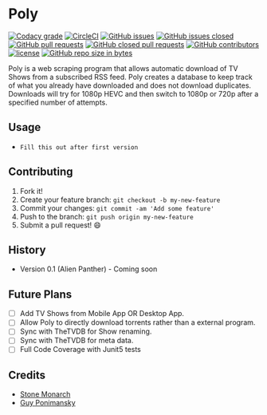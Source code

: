 # Poly
[![Codacy grade](https://img.shields.io/codacy/grade/0330000d284043f19a126cada035d410.svg?style=flat-square)](https://www.codacy.com/app/ponimansky.guy/Poly?utm_source=github.com&amp;utm_medium=referral&amp;utm_content=Voidustries/Poly&amp;utm_campaign=Badge_Grade)
[![CircleCI](https://img.shields.io/circleci/project/github/Voidustries/Poly.svg?style=flat-square)](https://circleci.com/gh/Voidustries/Poly/tree/Gradle-Migration-For-CI)
[![GitHub issues](https://img.shields.io/github/issues-raw/voidustries/poly.svg?style=flat-square)](https://github.com/Voidustries/Poly/issues)
[![GitHub issues closed](https://img.shields.io/github/issues-closed-raw/voidustries/poly.svg?style=flat-square)](https://github.com/Voidustries/Poly/issues)
[![GitHub pull requests](https://img.shields.io/github/issues-pr-raw/voidustries/poly.svg?style=flat-square)](https://github.com/Voidustries/Poly/pulls)
[![GitHub closed pull requests](https://img.shields.io/github/issues-pr-closed-raw/voidustries/poly.svg?style=flat-square)](https://github.com/Voidustries/Poly/pulls)
[![GitHub contributors](https://img.shields.io/github/contributors/voidustries/poly.svg?style=flat-square)](https://github.com/Voidustries/Poly/graphs/contributors)
[![license](https://img.shields.io/github/license/voidustries/poly.svg?style=flat-square)](https://github.com/Voidustries/Poly/blob/master/LICENSE)
[![GitHub repo size in bytes](https://img.shields.io/github/repo-size/voidustries/poly.svg?style=flat-square)](https://github.com/Voidustries/Poly)

Poly is a web scraping program that allows automatic download of TV Shows from a
subscribed RSS feed. Poly creates a database to keep track of what you already
have downloaded and does not download duplicates. Downloads will try for 1080p
HEVC and then switch to 1080p or 720p after a specified number of attempts.

## Usage

* `Fill this out after first version`

## Contributing

1. Fork it!
2. Create your feature branch: `git checkout -b my-new-feature`
3. Commit your changes: `git commit -am 'Add some feature'`
4. Push to the branch: `git push origin my-new-feature`
5. Submit a pull request! :smile:

## History

* Version 0.1 (Alien Panther) - Coming soon

## Future Plans

- [ ] Add TV Shows from Mobile App OR Desktop App.
- [ ] Allow Poly to directly download torrents rather than a external program.
- [ ] Sync with TheTVDB for Show renaming.
- [ ] Sync with TheTVDB for meta data.
- [ ] Full Code Coverage with Junit5 tests

## Credits

* [Stone Monarch](https://gitlab.com/StoneMonarch)
* [Guy Ponimansky](https://github.com/gponimansky)
